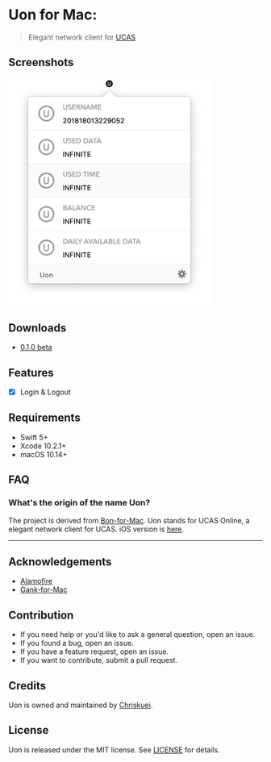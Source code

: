 # Uon for Mac:

> Elegant network client for [UCAS](http://www.ucas.edu.cn)

## Screenshots

<img src="Image/info.png" width="400">

## Downloads

- [0.1.0 beta](https://github.com/Chriskuei/Uon-for-Mac/releases/download/v0.1.0/Uon.app.zip)

## Features

- [x] Login & Logout

## Requirements

- Swift 5+
- Xcode 10.2.1+
- macOS 10.14+

## FAQ

### What's the origin of the name Uon?

The project is derived from [Bon-for-Mac](https://github.com/Chriskuei/Bon-for-Mac/). Uon stands for UCAS Online, a elegant network client for UCAS. iOS version is [here](https://github.com/Chriskuei/Uoner/).

---

## Acknowledgements

- [Alamofire](https://github.com/Alamofire/Alamofire)
- [Gank-for-Mac](https://github.com/hujiaweibujidao/Gank-for-Mac)

## Contribution

- If you need help or you'd like to ask a general question, open an issue.
- If you found a bug, open an issue.
- If you have a feature request, open an issue.
- If you want to contribute, submit a pull request.

## Credits

Uon is owned and maintained by [Chriskuei](http://github.com/chriskuei).

## License

Uon is released under the MIT license. See [LICENSE](LICENSE) for details.

